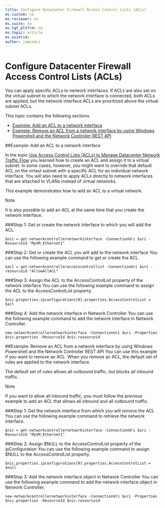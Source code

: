 ```yaml
---
title: Configure Datacenter Firewall Access Control Lists (ACLs)
ms.custom: na
ms.reviewer: na
ms.suite: na
ms.tgt_pltfrm: na
ms.topic: article
ms.assetid: 
author: jamesmci
---
```

# Configure Datacenter Firewall Access Control Lists (ACLs)
You can apply specific ACLs to network interfaces.  If ACLs are also set on the virtual subnet to which the network interface is connected, both ACLs are applied, but the network interface ACLs are prioritized above the virtual subnet ACLs.

This topic contains the following sections.

- [Example: Add an ACL to a network interface](#bkmk_addacl)
- [Example: Remove an ACL from a network interface by using Windows Powershell and the Network Controller REST API](#bkmk_removeacl)

##<a name="bkmk_addacl"></a>Example: Add an ACL to a network interface

In the topic [Use Access Control Lists (ACLs) to Manage Datacenter Network Traffic Flow](Use-Access-Control-Lists--ACLs--to-Manage-Datacenter-Network-Traffic-Flow.md) you learned how to create an ACL and assign it to a virtual subnet.  In some cases, however, you might want to override that default ACL on the virtaul subnet with a specific ACL for an individual network interface.  You will also need to apply ACLs directly to network interfaces that are attached to VLANs instead of virtual networks.

This example demonstrates how to add an ACL to a virtual network. 

>[!NOTE]
>It is also possible to add an ACL at the same time that you create the network interface.

###Step 1: Get or create the network interface to which you will add the ACL

    $nic = get-networkcontrollernetworkinterface -ConnectionUri $uri -ResourceId "MyVM_Ethernet1"

###Step 2: Get or create the ACL you will add to the network interface
You can use the following example command to get or create the ACL. 

    $acl = get-networkcontrolleraccesscontrollist -ConnectionUri $uri -resourceid "AllowAllACL"

###Step 3: Assign the ACL to the AccessControlList property of the network interface
You can use the following example command to assign the ACL to the AccessControlList property.

    $nic.properties.ipconfigurations[0].properties.AccessControlList = $acl

###Step 4: Add the network interface in Network Controller
You can use the following example command to add the network interface in Network Controller.

    new-networkcontrollernetworkinterface -ConnectionUri $uri -Properties $nic.properties -ResourceId $nic.resourceid


##<a name="bkmk_removeacl"></a>Example: Remove an ACL from a network interface by using Windows Powershell and the Network Controller REST API
You can use this example if you want to remove an ACL. When you remove an ACL, the default set of rules are applied to the network interface.

The default set of rules allows all outbound traffic, but blocks all inbound traffic.

>[!NOTE]
>If you want to allow all inbound traffic, you must follow the previous example to add an ACL that allows all inbound and all outbound traffic.

###Step 1: Get the network interface from which you will remove the ACL
You can use the following example command to retrieve the network interface.

    $nic = get-networkcontrollernetworkinterface -ConnectionUri $uri -ResourceId "MyVM_Ethernet1"

###Step 2: Assign $NULL to the AccessControlList property of the ipConfiguration
You can use the following example command to assign $NULL to the AccessControlList property.

    $nic.properties.ipconfigurations[0].properties.AccessControlList = $null

###Step 3: Add the network interface object in Network Controller
You can use the following example command to add the network interface object in Network Controller,

    new-networkcontrollernetworkinterface -ConnectionUri $uri -Properties $nic.properties -ResourceId $nic.resourceid

